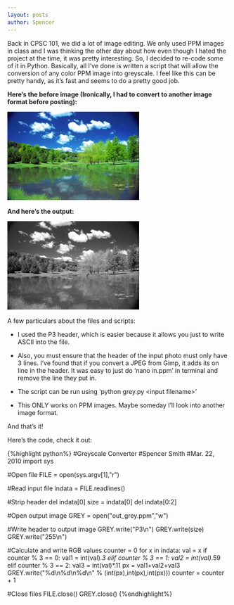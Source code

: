 ```yaml
---
layout: posts
author: Spencer
---
```


Back in CPSC 101, we did a lot of image editing. We only used PPM images in class and I was thinking the other day about how even though I hated the project at the time, it was pretty interesting. So, I decided to re-code some of it in Python. Basically, all I’ve done is written a script that will allow the conversion of any color PPM image into greyscale. I feel like this can be pretty handy, as it’s fast and seems to do a pretty good job.

**Here’s the before image (Ironically, I had to convert to another image format before posting):**

![alt text](/img/posts/2010-03-2-greyscale-image-converter-in-python/color-pic.jpg "Color Nature Pic")

**And here’s the output:**

![alt text](/img/posts/2010-03-2-greyscale-image-converter-in-python/bw-pic.jpg "BW Nature Pic")


A few particulars about the files and scripts:

* I used the P3 header, which is easier because it allows you just to write ASCII into the file.

* Also, you must ensure that the header of the input photo must only have 3 lines. I’ve found that if you convert a JPEG from Gimp, it adds its on line in the header. It was easy to just do ‘nano in.ppm’ in terminal and remove the line they put in.

* The script can be run using ‘python grey.py \<input filename\>’

* This ONLY works on PPM images. Maybe someday I’ll look into another image format.

And that’s it!

Here’s the code, check it out:

{%highlight python%}
#Greyscale Converter
#Spencer Smith
#Mar. 22, 2010
import sys
 
#Open file
FILE = open(sys.argv[1],"r")
 
#Read input file
indata = FILE.readlines()
 
#Strip header
del indata[0]
size = indata[0]
del indata[0:2]
 
#Open output image
GREY = open("out_grey.ppm","w")
 
#Write header to output image
GREY.write("P3\n")
GREY.write(size)
GREY.write("255\n")
 
#Calculate and write RGB values
counter = 0
for x in indata:
  val = x
  if counter % 3 == 0:
    val1 = int(val)*.3
  elif counter % 3 == 1:
    val2 = int(val)*.59
  elif counter % 3 == 2:
    val3 = int(val)*.11
  px = val1+val2+val3
  GREY.write("%d\n%d\n%d\n" % (int(px),int(px),int(px)))
  counter = counter + 1
 
#Close files
FILE.close()
GREY.close()
{%endhighlight%}

